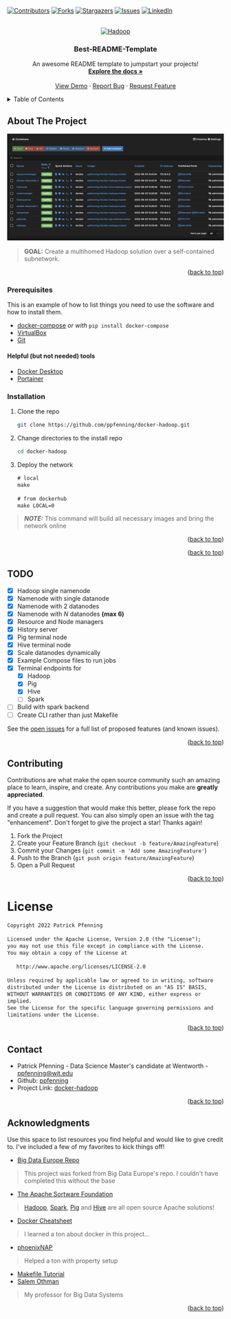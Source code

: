 <div id="top"></div>
<!--
*** Thanks for checking out the Best-README-Template. If you have a suggestion
*** that would make this better, please fork the repo and create a pull request
*** or simply open an issue with the tag "enhancement".
*** Don't forget to give the project a star!
*** Thanks again! Now go create something AMAZING! :D
-->

<!-- PROJECT SHIELDS -->
<!--
*** I'm using markdown "reference style" links for readability.
*** Reference links are enclosed in brackets [ ] instead of parentheses ( ).
*** See the bottom of this document for the declaration of the reference variables
*** for contributors-url, forks-url, etc. This is an optional, concise syntax you may use.
*** https://www.markdownguide.org/basic-syntax/#reference-style-links
-->
[![Contributors][contributors-shield]][contributors-url]
[![Forks][forks-shield]][forks-url]
[![Stargazers][stars-shield]][stars-url]
[![Issues][issues-shield]][issues-url]
[![LinkedIn][linkedin-shield]][linkedin-url]

<!-- PROJECT LOGO -->
<br />
<div align="center">
  <a href="https://github.com/ppfenning/docker-hadoop">
    <img src="media/hadoop.jpeg" alt="Hadoop" width="80" height="80">
  </a>

<h3 align="center">Best-README-Template</h3>

  <p align="center">
    An awesome README template to jumpstart your projects!
    <br />
    <a href="https://github.com/ppfenning/docker-hadoop"><strong>Explore the docs »</strong></a>
    <br />
    <br />
    <a href="https://github.com/ppfenning/docker-hadoop">View Demo</a>
    ·
    <a href="https://github.com/ppfenning/docker-hadoop/issues">Report Bug</a>
    ·
    <a href="https://github.com/ppfenning/docker-hadoop/issues">Request Feature</a>
  </p>
</div>



<!-- TABLE OF CONTENTS -->
<details>
  <summary>Table of Contents</summary>
  <ol>
    <li>
      <a href="#about-the-project">About The Project</a>
      <ul>
        <li><a href="#built-with">Built With</a></li>
      </ul>
    </li>
    <li>
      <a href="#getting-started">Getting Started</a>
      <ul>
        <li><a href="#prerequisites">Prerequisites</a></li>
        <li><a href="#installation">Installation</a></li>
      </ul>
    </li>
    <li><a href="#usage">Usage</a></li>
    <li><a href="#roadmap">Roadmap</a></li>
    <li><a href="#contributing">Contributing</a></li>
    <li><a href="#license">License</a></li>
    <li><a href="#contact">Contact</a></li>
    <li><a href="#acknowledgments">Acknowledgments</a></li>
  </ol>
</details>


<!-- ABOUT THE PROJECT -->
## About The Project

[![Docker Hadoop][product-screenshot]](https://example.com)

> **GOAL:** Create a multihomed Hadoop solution over a self-contained subnetwork.

<p align="right">(<a href="#top">back to top</a>)</p>

### Prerequisites

This is an example of how to list things you need to use the software and how to install them.

* [docker-compose](https://docs.docker.com/compose/install/) _or with_ `pip install docker-compose`
* [VirtualBox](https://www.virtualbox.org/wiki/Downloads)
* [Git](https://git-scm.com/book/en/v2/Getting-Started-Installing-Git) 

#### Helpful (but not needed) tools

* [Docker Desktop](https://www.docker.com/products/docker-desktop/)
* [Portainer](https://www.portainer.io/install-BE-now)

### Installation

1. Clone the repo
   ```sh
   git clone https://github.com/ppfenning/docker-hadoop.git
   ```
2. Change directories to the install repo
   ```sh
   cd docker-hadoop
   ```
3. Deploy the network
   ```
   # local
   make
   
   # from dockerhub
   make LOCAL=0
   ```
> **_NOTE:_**  This command will build all necessary images and bring the network online



<p align="right">(<a href="#top">back to top</a>)</p>



<p align="right">(<a href="#top">back to top</a>)</p>


<!-- TODO -->
## TODO

- [X] Hadoop single namenode
- [x] Namenode with single datanode
- [x] Namenode with 2 datanodes
- [x] Namenode with _N_ datanodes __(max 6)__
- [x] Resource and Node managers
- [x] History server
- [x] Pig terminal node
- [x] Hive terminal node
- [x] Scale datanodes dynamically
- [X] Example Compose files to run jobs
- [X] Terminal endpoints for
  - [X] Hadoop
  - [X] Pig
  - [X] Hive
  - [ ] Spark
- [ ] Build with spark backend
- [ ] Create CLI rather than just Makefile

See the [open issues](https://github.com/ppfenning/docker-hadoop/issues) for a full list of proposed features (and known issues).

<p align="right">(<a href="#top">back to top</a>)</p>


<!-- CONTRIBUTING -->
## Contributing

Contributions are what make the open source community such an amazing place to learn, inspire, and create. Any contributions you make are **greatly appreciated**.

If you have a suggestion that would make this better, please fork the repo and create a pull request. You can also simply open an issue with the tag "enhancement".
Don't forget to give the project a star! Thanks again!

1. Fork the Project
2. Create your Feature Branch (`git checkout -b feature/AmazingFeature`)
3. Commit your Changes (`git commit -m 'Add some AmazingFeature'`)
4. Push to the Branch (`git push origin feature/AmazingFeature`)
5. Open a Pull Request

<p align="right">(<a href="#top">back to top</a>)</p>

License
=======
    Copyright 2022 Patrick Pfenning

    Licensed under the Apache License, Version 2.0 (the "License");
    you may not use this file except in compliance with the License.
    You may obtain a copy of the License at

       http://www.apache.org/licenses/LICENSE-2.0

    Unless required by applicable law or agreed to in writing, software
    distributed under the License is distributed on an "AS IS" BASIS,
    WITHOUT WARRANTIES OR CONDITIONS OF ANY KIND, either express or implied.
    See the License for the specific language governing permissions and
    limitations under the License.

<p align="right">(<a href="#top">back to top</a>)</p>



<!-- CONTACT -->
## Contact

- Patrick Pfenning - Data Science Master's candidate at Wentworth - ppfenning@wit.edu
- Github: [ppfenning](https://github.com/ppfenning)
- Project Link: [docker-hadoop](https://github.com/ppfenning/docker-hadoop)

<p align="right">(<a href="#top">back to top</a>)</p>

<!-- ACKNOWLEDGMENTS -->
## Acknowledgments

Use this space to list resources you find helpful and would like to give credit to. I've included a few of my favorites to kick things off!

* [Big Data Europe Repo](https://github.com/big-data-europe/docker-hadoop)
> This project was forked from Big Data Europe's repo. I couldn't have completed this without the base
* [The Apache Sortware Foundation](https://apache.org/)
> [Hadoop](https://hadoop.apache.org/), [Spark](https://spark.apache.org/), [Pig](https://pig.apache.org/) and [Hive](https://hive.apache.org/) are all open source Apache solutions!
* [Docker Cheatsheet](https://dockerlabs.collabnix.com/docker/cheatsheet/)
> I learned a ton about docker in this project...
* [phoenixNAP](https://phoenixnap.com/kb/)
> Helped a ton with property setup
* [Makefile Tutorial](https://makefiletutorial.com/)
* [Salem Othman](https://wit.edu/salem-othman) 
> My professor for Big Data Systems


<p align="right">(<a href="#top">back to top</a>)</p>


<!-- MARKDOWN LINKS & IMAGES -->
<!-- https://www.markdownguide.org/basic-syntax/#reference-style-links -->
[contributors-shield]: https://img.shields.io/github/contributors/ppfenning/docker-hadoop.svg?style=for-the-badge
[contributors-url]: https://github.com/ppfenning/docker-hadoop/graphs/contributors
[forks-shield]: https://img.shields.io/github/forks/ppfenning/docker-hadoop.svg?style=for-the-badge
[forks-url]: https://github.com/ppfenning/docker-hadoop/network/members
[stars-shield]: https://img.shields.io/github/stars/ppfenning/docker-hadoop.svg?style=for-the-badge
[stars-url]: https://github.com/ppfenning/docker-hadoop/stargazers
[issues-shield]: https://img.shields.io/github/issues/ppfenning/docker-hadoop.svg?style=for-the-badge
[issues-url]: https://github.com/ppfenning/docker-hadoop/issues
[license-shield]: https://img.shields.io/github/license/ppfenning/docker-hadoop.svg?style=for-the-badge
[license-url]: https://github.com/ppfenning/docker-hadoop/blob/master/LICENSE.txt
[linkedin-shield]: https://img.shields.io/badge/-LinkedIn-black.svg?style=for-the-badge&logo=linkedin&colorB=555
[linkedin-url]: https://linkedin.com/in/patrick-pfenning
[product-screenshot]: /media/intro/screen-shot.png
[Next.js]: https://img.shields.io/badge/next.js-000000?style=for-the-badge&logo=nextdotjs&logoColor=white
[Next-url]: https://nextjs.org/
[React.js]: https://img.shields.io/badge/React-20232A?style=for-the-badge&logo=react&logoColor=61DAFB
[React-url]: https://reactjs.org/
[Vue.js]: https://img.shields.io/badge/Vue.js-35495E?style=for-the-badge&logo=vuedotjs&logoColor=4FC08D
[Vue-url]: https://vuejs.org/
[Angular.io]: https://img.shields.io/badge/Angular-DD0031?style=for-the-badge&logo=angular&logoColor=white
[Angular-url]: https://angular.io/
[Svelte.dev]: https://img.shields.io/badge/Svelte-4A4A55?style=for-the-badge&logo=svelte&logoColor=FF3E00
[Svelte-url]: https://svelte.dev/
[Laravel.com]: https://img.shields.io/badge/Laravel-FF2D20?style=for-the-badge&logo=laravel&logoColor=white
[Laravel-url]: https://laravel.com
[Bootstrap.com]: https://img.shields.io/badge/Bootstrap-563D7C?style=for-the-badge&logo=bootstrap&logoColor=white
[Bootstrap-url]: https://getbootstrap.com
[JQuery.com]: https://img.shields.io/badge/jQuery-0769AD?style=for-the-badge&logo=jquery&logoColor=white
[JQuery-url]: https://jquery.com 
[repo-url]: https://github.com/ppfenning/docker-hadoop
